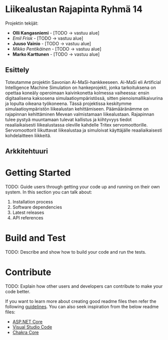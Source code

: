 # Liikealustan Rajapinta Ryhmä 14 
Projektin tekijät:

- **Olli Kangasniemi** - [TODO -> vastuu alue]
- *Emil Frisk* - [TODO -> vastuu alue]
- **Juuso Vainio** - [TODO -> vastuu alue]
- *Mikko Pentikäinen* - [TODO -> vastuu alue]
- **Marko Karttunen** - [TODO -> vastuu alue]

## Esittely
Toteutamme projektin Savonian Ai-MaSi-hankkeeseen. Ai-MaSi eli Artificial Intelligence Machine
Simulation on hankeprojekti, jonka tarkoituksena on opettaa koneäly operoimaan kaivinkonetta kolmessa vaiheessa: ensin digitaalisena kaksosena simulaatioympäristössä, sitten pienoismallikaivurina ja lopulta oikeana työkoneena. Tässä projektissa keskitymme simulaatioympäristön liikealustan
kehittämiseen. Päämääränämme on rajapinnan kehittäminen Mevean valmistamaan liikealustaan.
Rajapinnan tulee pystyä muuntamaan tulevat kallistus ja kiihtyvyys tiedot reaaliaikaisesti liikealustassa oleville kahdelle Tritex servomoottorille. Servomoottorit liikuttavat liikealustaa ja simuloivat
käyttäjälle reaaliaikaisesti kohdelaitteen liikkeitä. 

## Arkkitehtuuri


# Getting Started
TODO: Guide users through getting your code up and running on their own system. In this section you can talk about:
1.	Installation process
2.	Software dependencies
3.	Latest releases
4.	API references

# Build and Test
TODO: Describe and show how to build your code and run the tests. 

# Contribute
TODO: Explain how other users and developers can contribute to make your code better. 

If you want to learn more about creating good readme files then refer the following [guidelines](https://docs.microsoft.com/en-us/azure/devops/repos/git/create-a-readme?view=azure-devops). You can also seek inspiration from the below readme files:
- [ASP.NET Core](https://github.com/aspnet/Home)
- [Visual Studio Code](https://github.com/Microsoft/vscode)
- [Chakra Core](https://github.com/Microsoft/ChakraCore)